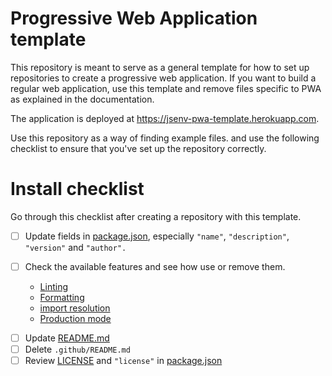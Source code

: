 <!--
README about the GitHub repository template.
Once the template is used, this README should be
deleted and only ../README.md should be kept
-->

# Progressive Web Application template

This repository is meant to serve as a general template for how to set up repositories to create a progressive web application. If you want to build a regular web application, use this template and remove files specific to PWA as explained in the documentation.

The application is deployed at https://jsenv-pwa-template.herokuapp.com.

Use this repository as a way of finding example files. and use the following checklist to ensure that you've set up the repository correctly.

# Install checklist

Go through this checklist after creating a repository with this template.

- [ ] Update fields in [package.json](../package.json), especially `"name"`, `"description"`, `"version"` and `"author".`

- [ ] Check the available features and see how use or remove them.

  - [Linting](../docs/linting/linting.md#linting)
  - [Formatting](../docs/formatting/formatting.md#formatting)
  - [import resolution](.,/docs/import_resolution/import_resolution.md#import-resolution)
  - [Production mode](../docs/production_mode/production_mode.md#production-mode)

<!--
- [Testing](./docs/testing/testing.md#testing)
- [Code coverage](./docs/coverage/coverage.md#coverage)
- [CommonJS compatibility](./docs/commonjs_compat/commonjs_compat.md#commonjs-compatibility)
- [npm auto publish](./docs/auto_publish/auto_publish.md#auto-publish-on-npm)
-->

- [ ] Update [README.md](../README.md)
- [ ] Delete `.github/README.md`
- [ ] Review [LICENSE](./LICENSE) and `"license"` in [package.json](../package.json#L6)
